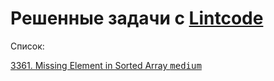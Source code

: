 # Решенные задачи с [Lintcode](https://www.lintcode.com)

Список:

[3361. Missing Element in Sorted Array <kbd>medium</kbd>](./3361/)
